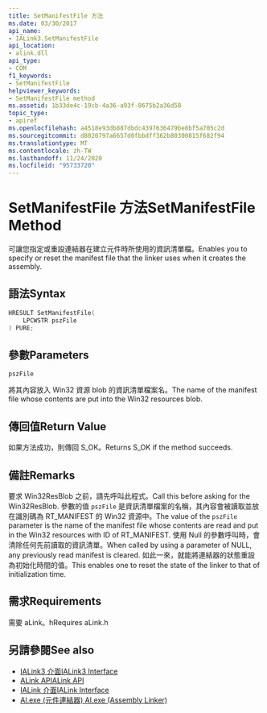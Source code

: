 ```yaml
---
title: SetManifestFile 方法
ms.date: 03/30/2017
api_name:
- IALink3.SetManifestFile
api_location:
- alink.dll
api_type:
- COM
f1_keywords:
- SetManifestFile
helpviewer_keywords:
- SetManifestFile method
ms.assetid: 1b33de4c-19cb-4a36-a93f-8675b2a36d58
topic_type:
- apiref
ms.openlocfilehash: a4518e93db887dbdc4397636479be8bf5a705c2d
ms.sourcegitcommit: d8020797a6657d0fbbdff362b80300815f682f94
ms.translationtype: MT
ms.contentlocale: zh-TW
ms.lasthandoff: 11/24/2020
ms.locfileid: "95733720"
---
```

# <a name="setmanifestfile-method"></a><span data-ttu-id="5e87f-102">SetManifestFile 方法</span><span class="sxs-lookup"><span data-stu-id="5e87f-102">SetManifestFile Method</span></span>

<span data-ttu-id="5e87f-103">可讓您指定或重設連結器在建立元件時所使用的資訊清單檔。</span><span class="sxs-lookup"><span data-stu-id="5e87f-103">Enables you to specify or reset the manifest file that the linker uses when it creates the assembly.</span></span>  
  
## <a name="syntax"></a><span data-ttu-id="5e87f-104">語法</span><span class="sxs-lookup"><span data-stu-id="5e87f-104">Syntax</span></span>  
  
```cpp  
HRESULT SetManifestFile(  
    LPCWSTR pszFile  
) PURE;  
```  
  
## <a name="parameters"></a><span data-ttu-id="5e87f-105">參數</span><span class="sxs-lookup"><span data-stu-id="5e87f-105">Parameters</span></span>  

 `pszFile`  
  
 <span data-ttu-id="5e87f-106">將其內容放入 Win32 資源 blob 的資訊清單檔案名。</span><span class="sxs-lookup"><span data-stu-id="5e87f-106">The name of the manifest file whose contents are put into the Win32 resources blob.</span></span>  
  
## <a name="return-value"></a><span data-ttu-id="5e87f-107">傳回值</span><span class="sxs-lookup"><span data-stu-id="5e87f-107">Return Value</span></span>  

 <span data-ttu-id="5e87f-108">如果方法成功，則傳回 S_OK。</span><span class="sxs-lookup"><span data-stu-id="5e87f-108">Returns S_OK if the method succeeds.</span></span>  
  
## <a name="remarks"></a><span data-ttu-id="5e87f-109">備註</span><span class="sxs-lookup"><span data-stu-id="5e87f-109">Remarks</span></span>  

 <span data-ttu-id="5e87f-110">要求 Win32ResBlob 之前，請先呼叫此程式。</span><span class="sxs-lookup"><span data-stu-id="5e87f-110">Call this before asking for the Win32ResBlob.</span></span> <span data-ttu-id="5e87f-111">參數的值 `pszFile` 是資訊清單檔案的名稱，其內容會被讀取並放在識別碼為 RT_MANIFEST 的 Win32 資源中。</span><span class="sxs-lookup"><span data-stu-id="5e87f-111">The value of the `pszFile` parameter is the name of the manifest file whose contents are read and put in the Win32 resources with ID of RT_MANIFEST.</span></span> <span data-ttu-id="5e87f-112">使用 Null 的參數呼叫時，會清除任何先前讀取的資訊清單。</span><span class="sxs-lookup"><span data-stu-id="5e87f-112">When called by using a parameter of NULL, any previously read manifest is cleared.</span></span> <span data-ttu-id="5e87f-113">如此一來，就能將連結器的狀態重設為初始化時間的值。</span><span class="sxs-lookup"><span data-stu-id="5e87f-113">This enables one to reset the state of the linker to that of initialization time.</span></span>  
  
## <a name="requirements"></a><span data-ttu-id="5e87f-114">需求</span><span class="sxs-lookup"><span data-stu-id="5e87f-114">Requirements</span></span>  

 <span data-ttu-id="5e87f-115">需要 aLink。h</span><span class="sxs-lookup"><span data-stu-id="5e87f-115">Requires aLink.h</span></span>  
  
## <a name="see-also"></a><span data-ttu-id="5e87f-116">另請參閱</span><span class="sxs-lookup"><span data-stu-id="5e87f-116">See also</span></span>

- [<span data-ttu-id="5e87f-117">IALink3 介面</span><span class="sxs-lookup"><span data-stu-id="5e87f-117">IALink3 Interface</span></span>](ialink3-interface.md)
- [<span data-ttu-id="5e87f-118">ALink API</span><span class="sxs-lookup"><span data-stu-id="5e87f-118">ALink API</span></span>](index.md)
- [<span data-ttu-id="5e87f-119">IALink 介面</span><span class="sxs-lookup"><span data-stu-id="5e87f-119">IALink Interface</span></span>](ialink-interface.md)
- [<span data-ttu-id="5e87f-120">Al.exe (元件連結器) </span><span class="sxs-lookup"><span data-stu-id="5e87f-120">Al.exe (Assembly Linker)</span></span>](../../tools/al-exe-assembly-linker.md)

